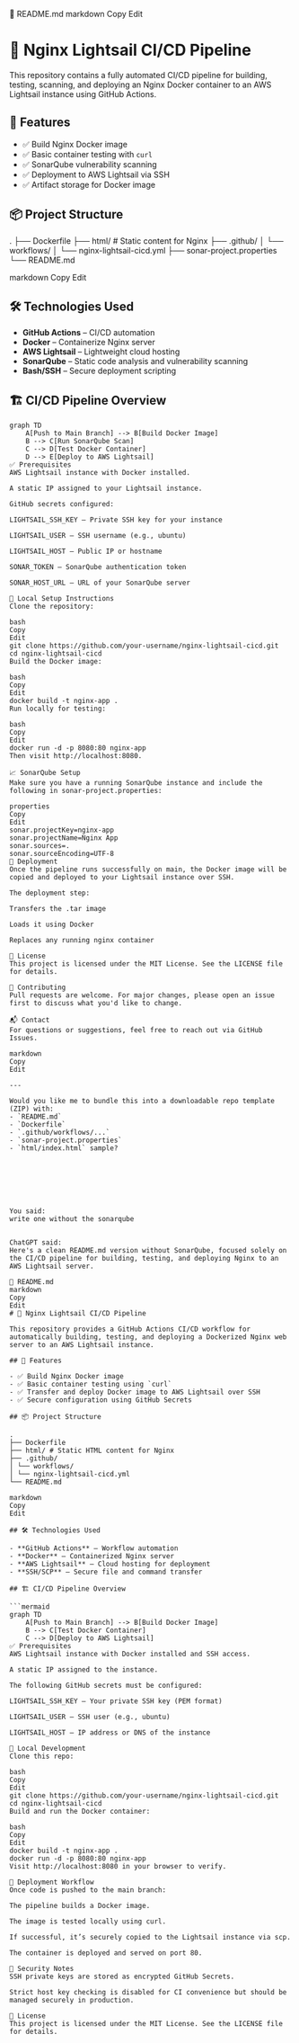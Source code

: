 📄 README.md
markdown
Copy
Edit
# 🚀 Nginx Lightsail CI/CD Pipeline

This repository contains a fully automated CI/CD pipeline for building, testing, scanning, and deploying an Nginx Docker container to an AWS Lightsail instance using GitHub Actions.

## 🧩 Features

- ✅ Build Nginx Docker image
- ✅ Basic container testing with `curl`
- ✅ SonarQube vulnerability scanning
- ✅ Deployment to AWS Lightsail via SSH
- ✅ Artifact storage for Docker image

## 📦 Project Structure

.
├── Dockerfile
├── html/ # Static content for Nginx
├── .github/
│ └── workflows/
│ └── nginx-lightsail-cicd.yml
├── sonar-project.properties
└── README.md

markdown
Copy
Edit

## 🛠️ Technologies Used

- **GitHub Actions** – CI/CD automation
- **Docker** – Containerize Nginx server
- **AWS Lightsail** – Lightweight cloud hosting
- **SonarQube** – Static code analysis and vulnerability scanning
- **Bash/SSH** – Secure deployment scripting

## 🏗️ CI/CD Pipeline Overview

```mermaid
graph TD
    A[Push to Main Branch] --> B[Build Docker Image]
    B --> C[Run SonarQube Scan]
    C --> D[Test Docker Container]
    D --> E[Deploy to AWS Lightsail]
✅ Prerequisites
AWS Lightsail instance with Docker installed.

A static IP assigned to your Lightsail instance.

GitHub secrets configured:

LIGHTSAIL_SSH_KEY – Private SSH key for your instance

LIGHTSAIL_USER – SSH username (e.g., ubuntu)

LIGHTSAIL_HOST – Public IP or hostname

SONAR_TOKEN – SonarQube authentication token

SONAR_HOST_URL – URL of your SonarQube server

🧪 Local Setup Instructions
Clone the repository:

bash
Copy
Edit
git clone https://github.com/your-username/nginx-lightsail-cicd.git
cd nginx-lightsail-cicd
Build the Docker image:

bash
Copy
Edit
docker build -t nginx-app .
Run locally for testing:

bash
Copy
Edit
docker run -d -p 8080:80 nginx-app
Then visit http://localhost:8080.

📈 SonarQube Setup
Make sure you have a running SonarQube instance and include the following in sonar-project.properties:

properties
Copy
Edit
sonar.projectKey=nginx-app
sonar.projectName=Nginx App
sonar.sources=.
sonar.sourceEncoding=UTF-8
🚀 Deployment
Once the pipeline runs successfully on main, the Docker image will be copied and deployed to your Lightsail instance over SSH.

The deployment step:

Transfers the .tar image

Loads it using Docker

Replaces any running nginx container

📜 License
This project is licensed under the MIT License. See the LICENSE file for details.

🤝 Contributing
Pull requests are welcome. For major changes, please open an issue first to discuss what you'd like to change.

📬 Contact
For questions or suggestions, feel free to reach out via GitHub Issues.

markdown
Copy
Edit

---

Would you like me to bundle this into a downloadable repo template (ZIP) with:
- `README.md`
- `Dockerfile`
- `.github/workflows/...`
- `sonar-project.properties`
- `html/index.html` sample?







You said:
write one without the sonarqube


ChatGPT said:
Here's a clean README.md version without SonarQube, focused solely on the CI/CD pipeline for building, testing, and deploying Nginx to an AWS Lightsail server.

📄 README.md
markdown
Copy
Edit
# 🚀 Nginx Lightsail CI/CD Pipeline

This repository provides a GitHub Actions CI/CD workflow for automatically building, testing, and deploying a Dockerized Nginx web server to an AWS Lightsail instance.

## 🧩 Features

- ✅ Build Nginx Docker image
- ✅ Basic container testing using `curl`
- ✅ Transfer and deploy Docker image to AWS Lightsail over SSH
- ✅ Secure configuration using GitHub Secrets

## 📦 Project Structure

.
├── Dockerfile
├── html/ # Static HTML content for Nginx
├── .github/
│ └── workflows/
│ └── nginx-lightsail-cicd.yml
└── README.md

markdown
Copy
Edit

## 🛠️ Technologies Used

- **GitHub Actions** – Workflow automation
- **Docker** – Containerized Nginx server
- **AWS Lightsail** – Cloud hosting for deployment
- **SSH/SCP** – Secure file and command transfer

## 🏗️ CI/CD Pipeline Overview

```mermaid
graph TD
    A[Push to Main Branch] --> B[Build Docker Image]
    B --> C[Test Docker Container]
    C --> D[Deploy to AWS Lightsail]
✅ Prerequisites
AWS Lightsail instance with Docker installed and SSH access.

A static IP assigned to the instance.

The following GitHub secrets must be configured:

LIGHTSAIL_SSH_KEY – Your private SSH key (PEM format)

LIGHTSAIL_USER – SSH user (e.g., ubuntu)

LIGHTSAIL_HOST – IP address or DNS of the instance

🧪 Local Development
Clone this repo:

bash
Copy
Edit
git clone https://github.com/your-username/nginx-lightsail-cicd.git
cd nginx-lightsail-cicd
Build and run the Docker container:

bash
Copy
Edit
docker build -t nginx-app .
docker run -d -p 8080:80 nginx-app
Visit http://localhost:8080 in your browser to verify.

🚀 Deployment Workflow
Once code is pushed to the main branch:

The pipeline builds a Docker image.

The image is tested locally using curl.

If successful, it’s securely copied to the Lightsail instance via scp.

The container is deployed and served on port 80.

🔐 Security Notes
SSH private keys are stored as encrypted GitHub Secrets.

Strict host key checking is disabled for CI convenience but should be managed securely in production.

📜 License
This project is licensed under the MIT License. See the LICENSE file for details.

